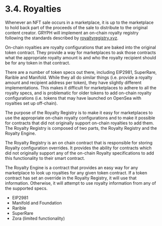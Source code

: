 # 3.4. Royalties

Whenever an NFT sale occurs in a marketplace, it is up to the marketplace to hold back part of the proceeds of the sale to distribute to the original content creator. GRYPH will implement an on-chain royalty registry following the standards described by [royaltyregistry.xyz](https://royaltyregistry.xyz/lookup).

On-chain royalties are royalty configurations that are baked into the original token contract. They provide a way for marketplaces to ask those contracts what the appropriate royalty amount is and who the royalty recipient should be for any token in that contract.

There are a number of token specs out there, including EIP2981, SuperRare, Rarible and Manifold. While they all do similar things (i.e. provide a royalty amount and recipient address per token), they have slightly different implementations. This makes it difficult for marketplaces to adhere to all the royalty specs, and is problematic for older tokens to add on-chain royalty configurations (i.e. tokens that may have launched on OpenSea with royalties set up off-chain).

The purpose of the Royalty Registry is to make it easy for marketplaces to use the appropriate on-chain royalty configurations and to make it possible for contracts that did not originally support on-chain royalties to add them. The Royalty Registry is composed of two parts, the Royalty Registry and the Royalty Engine.

The Royalty Registry is an on chain contract that is responsible for storing Royalty configuration overrides. It provides the ability for contracts which did not originally support any of the on-chain Royalty specifications to add this functionality to their smart contract.

The Royalty Engine is a contract that provides an easy way for any marketplace to look up royalties for any given token contract. If a token contract has set an override in the Royalty Registry, it will use that information. Otherwise, it will attempt to use royalty information from any of the supported specs.

* EIP2981&#x20;
* Manifold and Foundation&#x20;
* Rarible&#x20;
* SuperRare&#x20;
* Zora (limited functionality)
